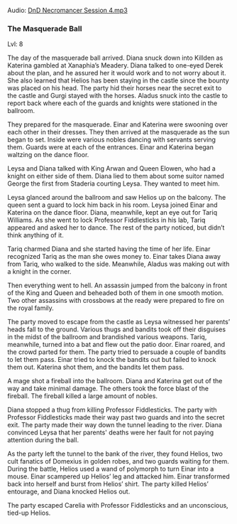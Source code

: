 Audio: [DnD Necromancer Session 4.mp3](https://drive.google.com/file/d/1drNAZRFI9Em10d6ie7B__O4jX0mBiP34/view?usp=sharing)

### The Masquerade Ball

Lvl: 8

The day of the masquerade ball arrived. Diana snuck down into Killden as Katerina gambled at Xanaphia’s Meadery. Diana talked to one-eyed Derek about the plan, and he assured her it would work and to not worry about it. She also learned that Helios has been staying in the castle since the bounty was placed on his head. The party hid their horses near the secret exit to the castle and Gurgi stayed with the horses. Aladus snuck into the castle to report back where each of the guards and knights were stationed in the ballroom.

They prepared for the masquerade. Einar and Katerina were swooning over each other in their dresses. They then arrived at the masquerade as the sun began to set. Inside were various nobles dancing with servants serving them. Guards were at each of the entrances. Einar and Katerina began waltzing on the dance floor.

Leysa and Diana talked with King Arwan and Queen Elowen, who had a knight on either side of them. Diana lied to them about some suitor named George the first from Staderia courting Leysa. They wanted to meet him.

Leysa glanced around the ballroom and saw Helios up on the balcony. The queen sent a guard to lock him back in his room. Leysa joined Einar and Katerina on the dance floor. Diana, meanwhile, kept an eye out for Tariq Williams. As she went to lock Professor Fiddlesticks in his lab, Tariq appeared and asked her to dance. The rest of the party noticed, but didn’t think anything of it.

Tariq charmed Diana and she started having the time of her life. Einar recognized Tariq as the man she owes money to. Einar takes Diana away from Tariq, who walked to the side. Meanwhile, Aladus was making out with a knight in the corner.

Then everything went to hell. An assassin jumped from the balcony in front of the King and Queen and beheaded both of them in one smooth motion. Two other assassins with crossbows at the ready were prepared to fire on the royal family.

The party moved to escape from the castle as Leysa witnessed her parents’ heads fall to the ground. Various thugs and bandits took off their disguises in the midst of the ballroom and brandished various weapons. Tariq, meanwhile, turned into a bat and flew out the patio door. Einar roared, and the crowd parted for them. The party tried to persuade a couple of bandits to let them pass. Einar tried to knock the bandits out but failed to knock them out. Katerina shot them, and the bandits let them pass.

A mage shot a fireball into the ballroom. Diana and Katerina get out of the way and take minimal damage. The others took the force blast of the fireball. The fireball killed a large amount of nobles.

Diana stopped a thug from killing Professor Fiddlesticks. The party with Professor Fiddlesticks made their way past two guards and into the secret exit. The party made their way down the tunnel leading to the river. Diana convinced Leysa that her parents' deaths were her fault for not paying attention during the ball.

As the party left the tunnel to the bank of the river, they found Helios, two cult fanatics of Domexius in golden robes, and two guards waiting for them. During the battle, Helios used a wand of polymorph to turn Einar into a mouse. Einar scampered up Helios’ leg and attacked him. Einar transformed back into herself and burst from Helios’ shirt. The party killed Helios’ entourage, and Diana knocked Helios out.

The party escaped Carelia with Professor Fiddlesticks and an unconscious, tied-up Helios.